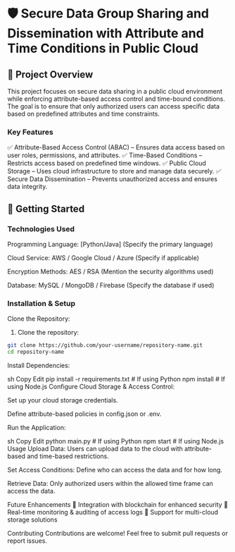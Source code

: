 # 🛡️ Secure Data Group Sharing and Dissemination with Attribute and Time Conditions in Public Cloud

##  📂 Project Overview
This project focuses on secure data sharing in a public cloud environment while enforcing attribute-based access control and time-bound conditions. The goal is to ensure that only authorized users can access specific data based on predefined attributes and time constraints.

### Key Features
✅ Attribute-Based Access Control (ABAC) – Ensures data access based on user roles, permissions, and attributes. 
✅ Time-Based Conditions – Restricts access based on predefined time windows. 
✅ Public Cloud Storage – Uses cloud infrastructure to store and manage data securely. 
✅ Secure Data Dissemination – Prevents unauthorized access and ensures data integrity. 

## 🚀 Getting Started
### Technologies Used
Programming Language: [Python/Java] (Specify the primary language)

Cloud Service: AWS / Google Cloud / Azure (Specify if applicable)

Encryption Methods: AES / RSA (Mention the security algorithms used)

Database: MySQL / MongoDB / Firebase (Specify the database if used)

### Installation & Setup
Clone the Repository:

1. Clone the repository:
  ```bash 
  git clone https://github.com/your-username/repository-name.git
  cd repository-name
  ```

Install Dependencies:

sh
Copy
Edit
pip install -r requirements.txt  # If using Python
npm install  # If using Node.js
Configure Cloud Storage & Access Control:

Set up your cloud storage credentials.

Define attribute-based policies in config.json or .env.

Run the Application:

sh
Copy
Edit
python main.py  # If using Python
npm start  # If using Node.js
Usage
Upload Data: Users can upload data to the cloud with attribute-based and time-based restrictions.

Set Access Conditions: Define who can access the data and for how long.

Retrieve Data: Only authorized users within the allowed time frame can access the data.

Future Enhancements
🔹 Integration with blockchain for enhanced security
🔹 Real-time monitoring & auditing of access logs
🔹 Support for multi-cloud storage solutions

Contributing
Contributions are welcome! Feel free to submit pull requests or report issues.
